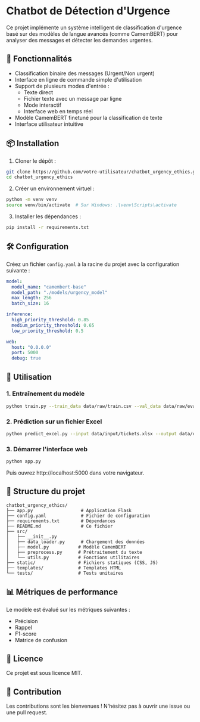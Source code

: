 # Chatbot de Détection d'Urgence

Ce projet implémente un système intelligent de classification d'urgence basé sur des modèles de langue avancés (comme CamemBERT) pour analyser des messages et détecter les demandes urgentes.

## 🚀 Fonctionnalités

- Classification binaire des messages (Urgent/Non urgent)
- Interface en ligne de commande simple d'utilisation
- Support de plusieurs modes d'entrée :
  - Texte direct
  - Fichier texte avec un message par ligne
  - Mode interactif
  - Interface web en temps réel
- Modèle CamemBERT finetuné pour la classification de texte
- Interface utilisateur intuitive

## 📦 Installation

1. Cloner le dépôt :
```bash
git clone https://github.com/votre-utilisateur/chatbot_urgency_ethics.git
cd chatbot_urgency_ethics
```

2. Créer un environnement virtuel :
```bash
python -m venv venv
source venv/bin/activate  # Sur Windows: .\venv\Scripts\activate
```

3. Installer les dépendances :
```bash
pip install -r requirements.txt
```

## 🛠 Configuration

Créez un fichier `config.yaml` à la racine du projet avec la configuration suivante :

```yaml
model:
  model_name: "camembert-base"
  model_path: "./models/urgency_model"
  max_length: 256
  batch_size: 16

inference:
  high_priority_threshold: 0.85
  medium_priority_threshold: 0.65
  low_priority_threshold: 0.5

web:
  host: "0.0.0.0"
  port: 5000
  debug: true
```

## 🚀 Utilisation

### 1. Entraînement du modèle
```bash
python train.py --train_data data/raw/train.csv --val_data data/raw/eval.csv --epochs 5
```

### 2. Prédiction sur un fichier Excel
```bash
python predict_excel.py --input data/input/tickets.xlsx --output data/output/results.xlsx
```

### 3. Démarrer l'interface web
```bash
python app.py
```
Puis ouvrez http://localhost:5000 dans votre navigateur.

## 📁 Structure du projet

```
chatbot_urgency_ethics/
├── app.py                  # Application Flask
├── config.yaml             # Fichier de configuration
├── requirements.txt        # Dépendances
├── README.md               # Ce fichier
├── src/
│   ├── __init__.py
│   ├── data_loader.py      # Chargement des données
│   ├── model.py           # Modèle CamemBERT
│   ├── preprocess.py      # Prétraitement du texte
│   └── utils.py           # Fonctions utilitaires
├── static/                # Fichiers statiques (CSS, JS)
├── templates/             # Templates HTML
└── tests/                 # Tests unitaires
```

## 📊 Métriques de performance

Le modèle est évalué sur les métriques suivantes :
- Précision
- Rappel
- F1-score
- Matrice de confusion

## 📝 Licence

Ce projet est sous licence MIT.

## 🤝 Contribution

Les contributions sont les bienvenues ! N'hésitez pas à ouvrir une issue ou une pull request.